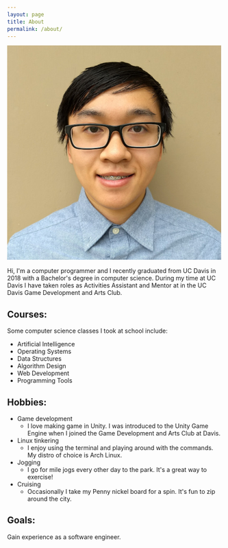 ```yaml
---
layout: page
title: About
permalink: /about/
---
```


<!-- ![profile pic][profile] -->
<img src="/images/profile-small.jpg" alt="profile-pic" class="center" id="profile-image">

Hi, I'm a computer programmer and I recently graduated from UC Davis in 2018 with a Bachelor's degree in computer science. During my time at UC Davis I have taken roles as Activities Assistant and Mentor at in the UC Davis Game Development and Arts Club.

## Courses:
Some computer science classes I took at school include:
- Artificial Intelligence
- Operating Systems
- Data Structures
- Algorithm Design
- Web Development
- Programming Tools

## Hobbies:
- Game development
    - I love making game in Unity. I was introduced to the Unity Game Engine when I joined the Game Development and Arts Club at Davis.
- Linux tinkering
    - I enjoy using the terminal and playing around with the commands. My distro of choice is Arch Linux.
- Jogging
    - I go for mile jogs every other day to the park. It's a great way to exercise!
- Cruising
    - Occasionally I take my Penny nickel board for a spin. It's fun to zip around the city.

## Goals:
Gain experience as a software engineer.

<!-- [profile]: /images/profile-small.jpg "Thomas Tran"
{: height="100px" width="100px"} -->
